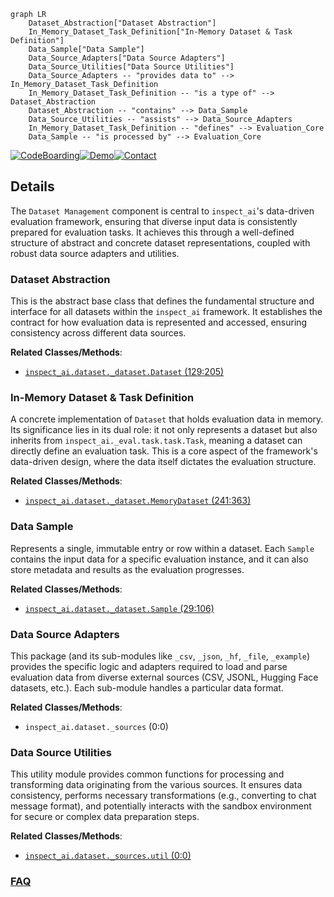 ```mermaid
graph LR
    Dataset_Abstraction["Dataset Abstraction"]
    In_Memory_Dataset_Task_Definition["In-Memory Dataset & Task Definition"]
    Data_Sample["Data Sample"]
    Data_Source_Adapters["Data Source Adapters"]
    Data_Source_Utilities["Data Source Utilities"]
    Data_Source_Adapters -- "provides data to" --> In_Memory_Dataset_Task_Definition
    In_Memory_Dataset_Task_Definition -- "is a type of" --> Dataset_Abstraction
    Dataset_Abstraction -- "contains" --> Data_Sample
    Data_Source_Utilities -- "assists" --> Data_Source_Adapters
    In_Memory_Dataset_Task_Definition -- "defines" --> Evaluation_Core
    Data_Sample -- "is processed by" --> Evaluation_Core
```

[![CodeBoarding](https://img.shields.io/badge/Generated%20by-CodeBoarding-9cf?style=flat-square)](https://github.com/CodeBoarding/GeneratedOnBoardings)[![Demo](https://img.shields.io/badge/Try%20our-Demo-blue?style=flat-square)](https://www.codeboarding.org/demo)[![Contact](https://img.shields.io/badge/Contact%20us%20-%20contact@codeboarding.org-lightgrey?style=flat-square)](mailto:contact@codeboarding.org)

## Details

The `Dataset Management` component is central to `inspect_ai`'s data-driven evaluation framework, ensuring that diverse input data is consistently prepared for evaluation tasks. It achieves this through a well-defined structure of abstract and concrete dataset representations, coupled with robust data source adapters and utilities.

### Dataset Abstraction
This is the abstract base class that defines the fundamental structure and interface for all datasets within the `inspect_ai` framework. It establishes the contract for how evaluation data is represented and accessed, ensuring consistency across different data sources.


**Related Classes/Methods**:

- <a href="https://github.com/UKGovernmentBEIS/inspect_ai/src/inspect_ai/dataset/_dataset.py#L129-L205" target="_blank" rel="noopener noreferrer">`inspect_ai.dataset._dataset.Dataset` (129:205)</a>


### In-Memory Dataset & Task Definition
A concrete implementation of `Dataset` that holds evaluation data in memory. Its significance lies in its dual role: it not only represents a dataset but also inherits from `inspect_ai._eval.task.task.Task`, meaning a dataset can directly define an evaluation task. This is a core aspect of the framework's data-driven design, where the data itself dictates the evaluation structure.


**Related Classes/Methods**:

- <a href="https://github.com/UKGovernmentBEIS/inspect_ai/src/inspect_ai/dataset/_dataset.py#L241-L363" target="_blank" rel="noopener noreferrer">`inspect_ai.dataset._dataset.MemoryDataset` (241:363)</a>


### Data Sample
Represents a single, immutable entry or row within a dataset. Each `Sample` contains the input data for a specific evaluation instance, and it can also store metadata and results as the evaluation progresses.


**Related Classes/Methods**:

- <a href="https://github.com/UKGovernmentBEIS/inspect_ai/src/inspect_ai/dataset/_dataset.py#L29-L106" target="_blank" rel="noopener noreferrer">`inspect_ai.dataset._dataset.Sample` (29:106)</a>


### Data Source Adapters
This package (and its sub-modules like `_csv`, `_json`, `_hf`, `_file`, `_example`) provides the specific logic and adapters required to load and parse evaluation data from diverse external sources (CSV, JSONL, Hugging Face datasets, etc.). Each sub-module handles a particular data format.


**Related Classes/Methods**:

- `inspect_ai.dataset._sources` (0:0)


### Data Source Utilities
This utility module provides common functions for processing and transforming data originating from the various sources. It ensures data consistency, performs necessary transformations (e.g., converting to chat message format), and potentially interacts with the sandbox environment for secure or complex data preparation steps.


**Related Classes/Methods**:

- <a href="https://github.com/UKGovernmentBEIS/inspect_ai/src/inspect_ai/dataset/_sources/util.py#L0-L0" target="_blank" rel="noopener noreferrer">`inspect_ai.dataset._sources.util` (0:0)</a>




### [FAQ](https://github.com/CodeBoarding/GeneratedOnBoardings/tree/main?tab=readme-ov-file#faq)